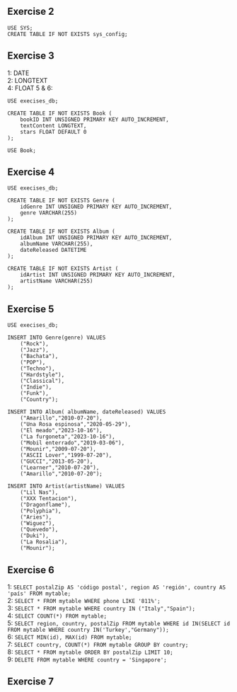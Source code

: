 ## Exercise 2  
```
USE SYS;
CREATE TABLE IF NOT EXISTS sys_config;
```  

## Exercise 3
1: DATE  
2: LONGTEXT  
4: FLOAT
5 & 6:  
```
USE execises_db;

CREATE TABLE IF NOT EXISTS Book (
	bookID INT UNSIGNED PRIMARY KEY AUTO_INCREMENT,
    textContent LONGTEXT,
    stars FLOAT DEFAULT 0
);

USE Book;
```  
## Exercise 4
```
USE execises_db;

CREATE TABLE IF NOT EXISTS Genre (
	idGenre INT UNSIGNED PRIMARY KEY AUTO_INCREMENT,
    genre VARCHAR(255)
);

CREATE TABLE IF NOT EXISTS Album (
    idAlbum INT UNSIGNED PRIMARY KEY AUTO_INCREMENT,
    albumName VARCHAR(255),
    dateReleased DATETIME
);

CREATE TABLE IF NOT EXISTS Artist (
	idArtist INT UNSIGNED PRIMARY KEY AUTO_INCREMENT,
    artistName VARCHAR(255)
);
```  
## Exercise 5
```
USE execises_db;

INSERT INTO Genre(genre) VALUES
	("Rock"),
    ("Jazz"),
    ("Bachata"),
    ("POP"),
    ("Techno"),
    ("Hardstyle"),
    ("Classical"),
    ("Indie"),
    ("Funk"),
    ("Country");
    
INSERT INTO Album( albumName, dateReleased) VALUES
	("Amarillo","2010-07-20"),
    ("Una Rosa espinosa","2020-05-29"),
    ("El meado","2023-10-16"),
    ("La furgoneta","2023-10-16"),
    ("Mobil enterrado","2019-03-06"),
    ("Mounir","2009-07-20"),
    ("ASCII Lover","1999-07-20"),
    ("GUCCI","2013-05-20"),
    ("Learner","2010-07-20"),
    ("Amarillo","2010-07-20");
    
INSERT INTO Artist(artistName) VALUES
	("Lil Nas"),
    ("XXX Tentacion"),
    ("Dragonflame"),
    ("Polyphia"),
    ("Aries"),  
    ("Wiguez"),
    ("Quevedo"),
    ("Duki"),
    ("La Rosalia"),
    ("Mounir");
```  
## Exercise 6
1: ``` SELECT postalZip AS 'código postal', region AS 'región', country AS 'país' FROM mytable; ```  
2: ``` SELECT * FROM mytable WHERE phone LIKE '811%'; ```  
3: ``` SELECT * FROM mytable WHERE country IN ("Italy","Spain"); ```   
4: ``` SELECT COUNT(*) FROM mytable; ```  
5: ``` SELECT region, country, postalZip FROM mytable WHERE id IN(SELECT id FROM mytable WHERE country IN('Turkey',"Germany")); ```   
6: ``` SELECT MIN(id), MAX(id) FROM mytable; ```  
7: ``` SELECT country, COUNT(*) FROM mytable GROUP BY country; ```  
8: ``` SELECT * FROM mytable ORDER BY postalZip LIMIT 10; ```  
9: ``` DELETE FROM mytable WHERE country = 'Singapore'; ```  

## Exercise 7



